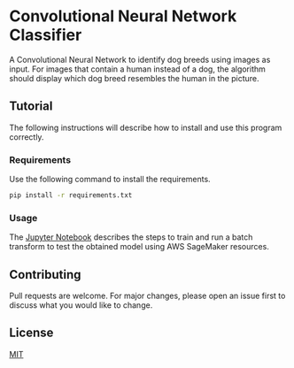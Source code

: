 # Convolutional Neural Network Classifier

A Convolutional Neural Network to identify dog breeds using images as input. For images that contain a human instead of a dog, the algorithm should display which dog breed resembles the human in the picture.

## Tutorial

The following instructions will describe how to install and use this program correctly.

### Requirements

Use the following command to install the requirements.

```bash
pip install -r requirements.txt
```

### Usage

The [Jupyter Notebook](cnn_train_test.ipynb) describes the steps to train and run a batch transform to test the obtained model using AWS SageMaker resources.

## Contributing

Pull requests are welcome. For major changes, please open an issue first to discuss what you would like to change.

## License

[MIT](https://choosealicense.com/licenses/mit/)
